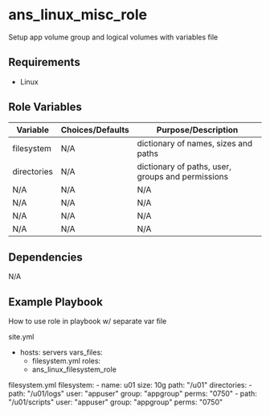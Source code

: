 # ans_linux_misc_role

Setup app volume group and logical volumes with variables file

Requirements
------------

- Linux

Role Variables
--------------

| Variable            | Choices/Defaults    | Purpose/Description                                             |
| ------------------- | ------------------- | --------------------------------------------------------------- |
| filesystem          | N/A                 | dictionary of names, sizes and paths                            |
| directories         | N/A                 | dictionary of paths, user, groups and permissions               |
| N/A                 | N/A                 | N/A                                                             |
| N/A                 | N/A                 | N/A                                                             |
| N/A                 | N/A                 | N/A                                                             |
| N/A                 | N/A                 | N/A                                                             |

Dependencies
------------

N/A

Example Playbook
----------------

How to use role in playbook w/ separate var file

site.yml
  - hosts: servers
    vars_files:
      - filesystem.yml
    roles:
      - ans_linux_filesystem_role

filesystem.yml
  filesystem:
    - name: u01
      size: 10g
      path: "/u01"
  directories:
    - path: "/u01/logs"
      user: "appuser"
      group: "appgroup"
      perms: "0750"
    - path: "/u01/scripts"
      user: "appuser"
      group: "appgroup"
      perms: "0750"


